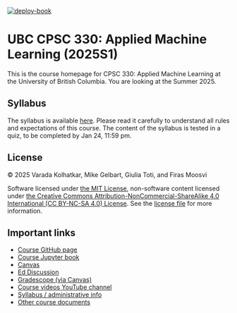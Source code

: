 [![deploy-book](https://github.com/UBC-CS/cpsc330-2025S1/actions/workflows/deploy.yml/badge.svg?branch=main)](https://github.com/UBC-CS/cpsc330-2025S1/actions/workflows/deploy.yml)

# UBC CPSC 330: Applied Machine Learning (2025S1)

This is the course homepage for CPSC 330: Applied Machine Learning at the University of British Columbia. You are looking at the Summer 2025.

## Syllabus
The syllabus is available [here](syllabus.md). Please read it carefully to understand all rules and expectations of this course. The content of the syllabus is tested in a quiz, to be completed by Jan 24, 11:59 pm.

## License

© 2025 Varada Kolhatkar, Mike Gelbart, Giulia Toti, and Firas Moosvi

Software licensed under [the MIT License](https://spdx.org/licenses/MIT.html), non-software content licensed under [the Creative Commons Attribution-NonCommercial-ShareAlike 4.0 International (CC BY-NC-SA 4.0) License](https://creativecommons.org/licenses/by-nc-sa/4.0/). See the [license file](LICENSE.md) for more information.

## Important links

* [Course GitHub page](https://github.com/UBC-CS/cpsc330-2025S1)
* [Course Jupyter book](https://ubc-cs.github.io/cpsc330-2025S1)
* [Canvas](https://canvas.ubc.ca/courses/165412)
* [Ed Discussion](https://edstem.org/us/join/rNVu2p)
* [Gradescope (via Canvas)](https://canvas.ubc.ca)
* [Course videos YouTube channel](https://www.youtube.com/playlist?list=PLHofvQE1VlGtZoAULxcHb7lOsMved0CuM)
* [Syllabus / administrative info](syllabus.md)
* [Other course documents](https://github.com/UBC-CS/cpsc330-2025S1/tree/main/docs)